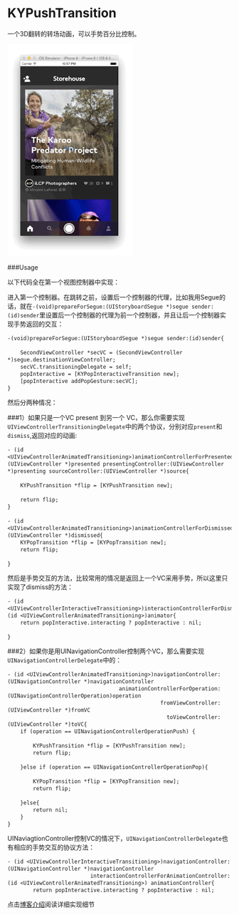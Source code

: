 # KYPushTransition
一个3D翻转的转场动画，可以手势百分比控制。

![](demo.gif)

###Usage

以下代码全在第一个视图控制器中实现：

进入第一个控制器。在跳转之前，设置后一个控制器的代理，比如我用Segue的话，就在`-(void)prepareForSegue:(UIStoryboardSegue *)segue sender:(id)sender`里设置后一个控制器的代理为前一个控制器，并且让后一个控制器实现手势返回的交互：

```
-(void)prepareForSegue:(UIStoryboardSegue *)segue sender:(id)sender{
    
    SecondViewController *secVC = (SecondViewController *)segue.destinationViewController;
    secVC.transitioningDelegate = self;
    popInteractive = [KYPopInteractiveTransition new];
    [popInteractive addPopGesture:secVC];
}
```


然后分两种情况：

###1）如果只是一个VC present 到另一个 VC，那么你需要实现`UIViewControllerTransitioningDelegate`中的两个协议，分别对应`present`和`dismiss`,返回对应的动画:

```
- (id <UIViewControllerAnimatedTransitioning>)animationControllerForPresentedController:(UIViewController *)presented presentingController:(UIViewController *)presenting sourceController:(UIViewController *)source{
    
    KYPushTransition *flip = [KYPushTransition new];

    return flip;
}

- (id <UIViewControllerAnimatedTransitioning>)animationControllerForDismissedController:(UIViewController *)dismissed{
    KYPopTransition *flip = [KYPopTransition new];
    return flip;
    
}
```

然后是手势交互的方法，比较常用的情况是返回上一个VC采用手势，所以这里只实现了dismiss的方法：

```
- (id <UIViewControllerInteractiveTransitioning>)interactionControllerForDismissal:(id <UIViewControllerAnimatedTransitioning>)animator{
    return popInteractive.interacting ? popInteractive : nil;
    
}
```


###2）如果你是用UINavigationController控制两个VC，那么需要实现`UINavigationControllerDelegate`中的：
```
- (id <UIViewControllerAnimatedTransitioning>)navigationController:(UINavigationController *)navigationController
                                   animationControllerForOperation:(UINavigationControllerOperation)operation
                                                fromViewController:(UIViewController *)fromVC
                                                  toViewController:(UIViewController *)toVC{
    if (operation == UINavigationControllerOperationPush) {
        
        KYPushTransition *flip = [KYPushTransition new];
        return flip;
        
    }else if (operation == UINavigationControllerOperationPop){
        
        KYPopTransition *flip = [KYPopTransition new];
        return flip;
        
    }else{
        return nil;
    }
}
```

UINaviagtionController控制VC的情况下，`UINavigationControllerDelegate`也有相应的手势交互的协议方法：
```
- (id <UIViewControllerInteractiveTransitioning>)navigationController:(UINavigationController *)navigationController
                          interactionControllerForAnimationController:(id <UIViewControllerAnimatedTransitioning>) animationController{
        return popInteractive.interacting ? popInteractive : nil;

```


点击[博客介绍](http://kittenyang.com/3dfliptransition/)阅读详细实现细节

